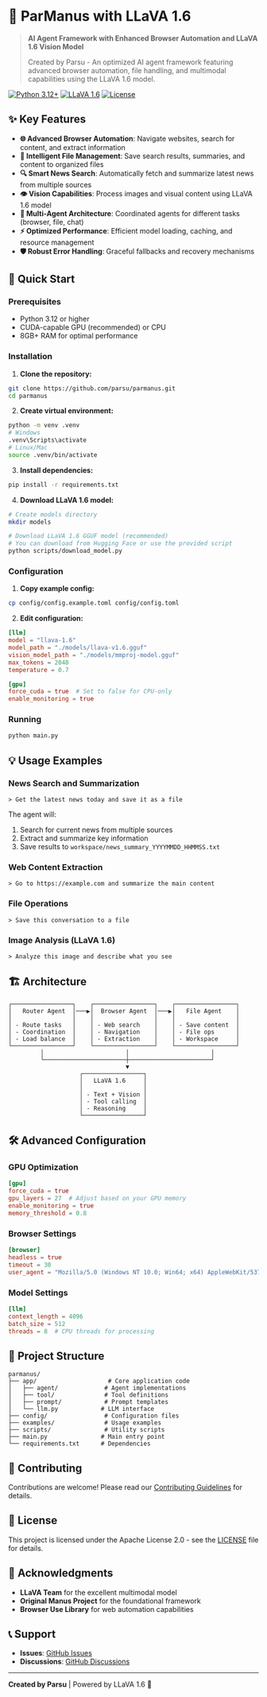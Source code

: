 # 🤖 ParManus with LLaVA 1.6

> **AI Agent Framework with Enhanced Browser Automation and LLaVA 1.6 Vision Model**
>
> Created by Parsu - An optimized AI agent framework featuring advanced browser automation, file handling, and multimodal capabilities using the LLaVA 1.6 model.

[![Python 3.12+](https://img.shields.io/badge/python-3.12+-blue.svg)](https://www.python.org/downloads/)
[![LLaVA 1.6](https://img.shields.io/badge/Model-LLaVA%201.6-green.svg)](https://llava-vl.github.io/)
[![License](https://img.shields.io/badge/License-Apache%202.0-blue.svg)](LICENSE)

## ✨ Key Features

- **🌐 Advanced Browser Automation**: Navigate websites, search for content, and extract information
- **📁 Intelligent File Management**: Save search results, summaries, and content to organized files
- **🔍 Smart News Search**: Automatically fetch and summarize latest news from multiple sources
- **👁️ Vision Capabilities**: Process images and visual content using LLaVA 1.6 model
- **🧠 Multi-Agent Architecture**: Coordinated agents for different tasks (browser, file, chat)
- **⚡ Optimized Performance**: Efficient model loading, caching, and resource management
- **🛡️ Robust Error Handling**: Graceful fallbacks and recovery mechanisms

## 🚀 Quick Start

### Prerequisites

- Python 3.12 or higher
- CUDA-capable GPU (recommended) or CPU
- 8GB+ RAM for optimal performance

### Installation

1. **Clone the repository:**
```bash
git clone https://github.com/parsu/parmanus.git
cd parmanus
```

2. **Create virtual environment:**
```bash
python -m venv .venv
# Windows
.venv\Scripts\activate
# Linux/Mac
source .venv/bin/activate
```

3. **Install dependencies:**
```bash
pip install -r requirements.txt
```

4. **Download LLaVA 1.6 model:**
```bash
# Create models directory
mkdir models

# Download LLaVA 1.6 GGUF model (recommended)
# You can download from Hugging Face or use the provided script
python scripts/download_model.py
```

### Configuration

1. **Copy example config:**
```bash
cp config/config.example.toml config/config.toml
```

2. **Edit configuration:**
```toml
[llm]
model = "llava-1.6"
model_path = "./models/llava-v1.6.gguf"
vision_model_path = "./models/mmproj-model.gguf"
max_tokens = 2048
temperature = 0.7

[gpu]
force_cuda = true  # Set to false for CPU-only
enable_monitoring = true
```

### Running

```bash
python main.py
```

## 💡 Usage Examples

### News Search and Summarization
```
> Get the latest news today and save it as a file
```
The agent will:
1. Search for current news from multiple sources
2. Extract and summarize key information
3. Save results to `workspace/news_summary_YYYYMMDD_HHMMSS.txt`

### Web Content Extraction
```
> Go to https://example.com and summarize the main content
```

### File Operations
```
> Save this conversation to a file
```

### Image Analysis (LLaVA 1.6)
```
> Analyze this image and describe what you see
```

## 🏗️ Architecture

```
┌─────────────────┐    ┌─────────────────┐    ┌─────────────────┐
│   Router Agent  │───▶│  Browser Agent  │───▶│   File Agent    │
│                 │    │                 │    │                 │
│ - Route tasks   │    │ - Web search    │    │ - Save content  │
│ - Coordination  │    │ - Navigation    │    │ - File ops      │
│ - Load balance  │    │ - Extraction    │    │ - Workspace     │
└─────────────────┘    └─────────────────┘    └─────────────────┘
         │                       │                       │
         └───────────────────────┼───────────────────────┘
                                 ▼
                    ┌─────────────────┐
                    │   LLaVA 1.6     │
                    │                 │
                    │ - Text + Vision │
                    │ - Tool calling  │
                    │ - Reasoning     │
                    └─────────────────┘
```

## 🛠️ Advanced Configuration

### GPU Optimization
```toml
[gpu]
force_cuda = true
gpu_layers = 27  # Adjust based on your GPU memory
enable_monitoring = true
memory_threshold = 0.8
```

### Browser Settings
```toml
[browser]
headless = true
timeout = 30
user_agent = "Mozilla/5.0 (Windows NT 10.0; Win64; x64) AppleWebKit/537.36"
```

### Model Settings
```toml
[llm]
context_length = 4096
batch_size = 512
threads = 8  # CPU threads for processing
```

## 📁 Project Structure

```
parmanus/
├── app/                    # Core application code
│   ├── agent/             # Agent implementations
│   ├── tool/              # Tool definitions
│   ├── prompt/            # Prompt templates
│   └── llm.py            # LLM interface
├── config/                # Configuration files
├── examples/              # Usage examples
├── scripts/               # Utility scripts
├── main.py               # Main entry point
└── requirements.txt      # Dependencies
```

## 🤝 Contributing

Contributions are welcome! Please read our [Contributing Guidelines](CONTRIBUTING.md) for details.

## 📄 License

This project is licensed under the Apache License 2.0 - see the [LICENSE](LICENSE) file for details.

## 🙏 Acknowledgments

- **LLaVA Team** for the excellent multimodal model
- **Original Manus Project** for the foundational framework
- **Browser Use Library** for web automation capabilities

## 📞 Support

- **Issues**: [GitHub Issues](https://github.com/parsu/parmanus/issues)
- **Discussions**: [GitHub Discussions](https://github.com/parsu/parmanus/discussions)

---

**Created by Parsu** | Powered by LLaVA 1.6 🚀

